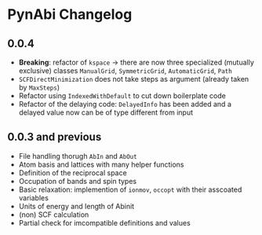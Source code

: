 # PynAbi Changelog

## 0.0.4

 * __Breaking__: refactor of `kspace` -> there are now three specialized (mutually exclusive) classes `ManualGrid`, `SymmetricGrid`, `AutomaticGrid`, `Path`
 * `SCFDirectMinimization` does not take steps as argument (already taken by `MaxSteps`)
 * Refactor using `IndexedWithDefault` to cut down boilerplate code
 * Refactor of the delaying code: `DelayedInfo` has been added and a delayed value now can be of type different from input

## 0.0.3 and previous

 * File handling thorugh `AbIn` and `AbOut`
 * Atom basis and lattices with many helper functions
 * Definition of the reciprocal space
 * Occupation of bands and spin types
 * Basic relaxation: implemention of `ionmov`, `occopt` with their asscoated variables
 * Units of energy and length of Abinit
 * (non) SCF calculation
 * Partial check for imcompatible definitions and values